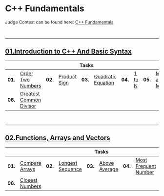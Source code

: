 # C++ Fundamentals
Judge Contest can be found here: <a href="https://judge.softuni.bg/Contests/#!/List/ByCategory/93/CPlusPlus-Fundamentals-Exercises">C++ Fundamentals</a>

<br/>

---

## <a href="https://github.com/radrex/SoftuniCourses/tree/master/Open%20Courses/C%2B%2B%20Fundamentals/01.Introduction%20to%20C%2B%2B%20And%20Basic%20Syntax">01.Introduction to C++ And Basic Syntax</a>

<table>
  <thead>
    <tr>
      <th colspan="10" style="text-align:center;">Tasks</th>
    </tr>
  </thead>
  <tbody>
    <tr>
      <td><b>01.</b></td>
      <td><a href="https://github.com/radrex/SoftuniCourses/blob/master/Open%20Courses/C%2B%2B%20Fundamentals/01.Introduction%20to%20C%2B%2B%20And%20Basic%20Syntax/P01_OrderTwoNumbers/main.cpp">Order Two Numbers</a></td>
      <td><b>02.</b></td>
      <td><a href="https://github.com/radrex/SoftuniCourses/blob/master/Open%20Courses/C%2B%2B%20Fundamentals/01.Introduction%20to%20C%2B%2B%20And%20Basic%20Syntax/P02_ProductSign/main.cpp">Product Sign</a></td>
      <td><b>03.</b></td>
      <td><a href="https://github.com/radrex/SoftuniCourses/blob/master/Open%20Courses/C%2B%2B%20Fundamentals/01.Introduction%20to%20C%2B%2B%20And%20Basic%20Syntax/P03_QuadraticEquation/main.cpp">Quadratic Equation</a></td>
      <td><b>04.</b></td>
      <td><a href="https://github.com/radrex/SoftuniCourses/blob/master/Open%20Courses/C%2B%2B%20Fundamentals/01.Introduction%20to%20C%2B%2B%20And%20Basic%20Syntax/P04_1ToN/main.cpp">1 to N</a></td>
      <td><b>05.</b></td>
      <td><a href="https://github.com/radrex/SoftuniCourses/blob/master/Open%20Courses/C%2B%2B%20Fundamentals/01.Introduction%20to%20C%2B%2B%20And%20Basic%20Syntax/P05_MinAndMax/main.cpp">Min and Max</a></td>
    </tr>
    <tr>
      <td><b>06.</b></td>
      <td><a href="https://github.com/radrex/SoftuniCourses/blob/master/Open%20Courses/C%2B%2B%20Fundamentals/01.Introduction%20to%20C%2B%2B%20And%20Basic%20Syntax/P06_GreatestCommonDivisor/main.cpp">Greatest Common Divisor</a></td>
      <td colspan="8"></td>
    </tr>
  </tbody>
</table>
<br/>

---

## <a href="https://github.com/radrex/SoftuniCourses/tree/master/Open%20Courses/C%2B%2B%20Fundamentals/02.Functions%2C%20Arrays%20and%20Vectors">02.Functions, Arrays and Vectors</a>

<table>
  <thead>
    <tr>
      <th colspan="10" style="text-align:center;">Tasks</th>
    </tr>
  </thead>
  <tbody>
    <tr>
      <td><b>01.</b></td>
      <td><a href="https://github.com/radrex/SoftuniCourses/blob/master/Open%20Courses/C%2B%2B%20Fundamentals/02.Functions%2C%20Arrays%20and%20Vectors/P01_CompareArrays/main.cpp">Compare Arrays</a></td>
      <td><b>02.</b></td>
      <td><a href="https://github.com/radrex/SoftuniCourses/blob/master/Open%20Courses/C%2B%2B%20Fundamentals/02.Functions%2C%20Arrays%20and%20Vectors/P02_LongestSequence/main.cpp">Longest Sequence</a></td>
      <td><b>03.</b></td>
      <td><a href="https://github.com/radrex/SoftuniCourses/blob/master/Open%20Courses/C%2B%2B%20Fundamentals/02.Functions%2C%20Arrays%20and%20Vectors/P03_AboveAverage/main.cpp">Above Average</a></td>
      <td><b>04.</b></td>
      <td><a href="https://github.com/radrex/SoftuniCourses/blob/master/Open%20Courses/C%2B%2B%20Fundamentals/02.Functions%2C%20Arrays%20and%20Vectors/P04_MostFrequentNumber/main.cpp">Most Frequent Number</a></td>
      <td><b>05.</b></td>
      <td><a href="https://github.com/radrex/SoftuniCourses/blob/master/Open%20Courses/C%2B%2B%20Fundamentals/02.Functions%2C%20Arrays%20and%20Vectors/P05_CartesianProduct/main.cpp">Cartesian Product</a></td>
    </tr>
    <tr>
      <td><b>06.</b></td>
      <td><a href="https://github.com/radrex/SoftuniCourses/blob/master/Open%20Courses/C%2B%2B%20Fundamentals/02.Functions%2C%20Arrays%20and%20Vectors/P06_ClosestNumbers/main.cpp">Closest Numbers</a></td>
      <td colspan="8"></td>
    </tr>
  </tbody>
</table>